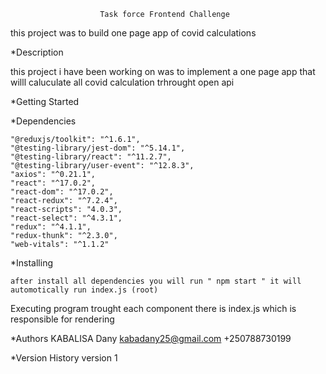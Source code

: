                         Task force Frontend Challenge

this project was to build one page app of covid calculations

\*Description

this project i have been working on was to implement a one page app that willl caluculate all covid calculation trhrought open api

\*Getting Started

\*Dependencies

    "@reduxjs/toolkit": "^1.6.1",
    "@testing-library/jest-dom": "^5.14.1",
    "@testing-library/react": "^11.2.7",
    "@testing-library/user-event": "^12.8.3",
    "axios": "^0.21.1",
    "react": "^17.0.2",
    "react-dom": "^17.0.2",
    "react-redux": "^7.2.4",
    "react-scripts": "4.0.3",
    "react-select": "^4.3.1",
    "redux": "^4.1.1",
    "redux-thunk": "^2.3.0",
    "web-vitals": "^1.1.2"

\*Installing

    after install all dependencies you will run " npm start " it will automotically run index.js (root)

Executing program
trought each component there is index.js which is responsible for rendering

\*Authors
KABALISA Dany
kabadany25@gmail.com
+250788730199

\*Version History
version 1
